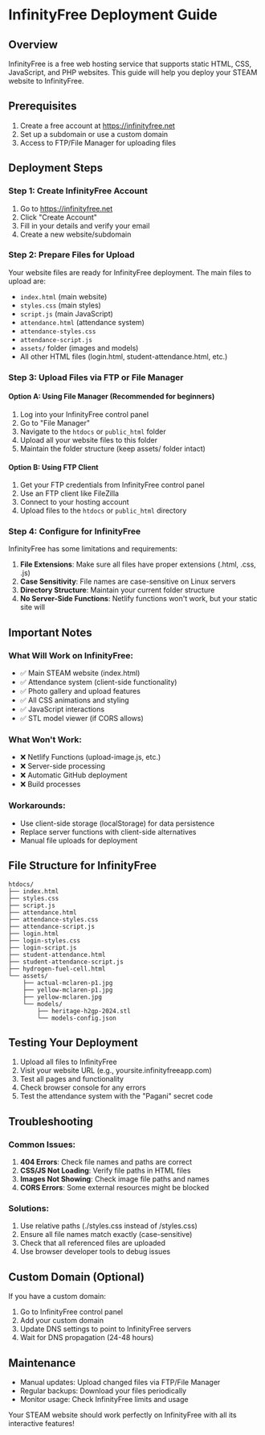 # InfinityFree Deployment Guide

## Overview
InfinityFree is a free web hosting service that supports static HTML, CSS, JavaScript, and PHP websites. This guide will help you deploy your STEAM website to InfinityFree.

## Prerequisites
1. Create a free account at https://infinityfree.net
2. Set up a subdomain or use a custom domain
3. Access to FTP/File Manager for uploading files

## Deployment Steps

### Step 1: Create InfinityFree Account
1. Go to https://infinityfree.net
2. Click "Create Account"
3. Fill in your details and verify your email
4. Create a new website/subdomain

### Step 2: Prepare Files for Upload
Your website files are ready for InfinityFree deployment. The main files to upload are:
- `index.html` (main website)
- `styles.css` (main styles)
- `script.js` (main JavaScript)
- `attendance.html` (attendance system)
- `attendance-styles.css`
- `attendance-script.js`
- `assets/` folder (images and models)
- All other HTML files (login.html, student-attendance.html, etc.)

### Step 3: Upload Files via FTP or File Manager

#### Option A: Using File Manager (Recommended for beginners)
1. Log into your InfinityFree control panel
2. Go to "File Manager"
3. Navigate to the `htdocs` or `public_html` folder
4. Upload all your website files to this folder
5. Maintain the folder structure (keep assets/ folder intact)

#### Option B: Using FTP Client
1. Get your FTP credentials from InfinityFree control panel
2. Use an FTP client like FileZilla
3. Connect to your hosting account
4. Upload files to the `htdocs` or `public_html` directory

### Step 4: Configure for InfinityFree
InfinityFree has some limitations and requirements:

1. **File Extensions**: Make sure all files have proper extensions (.html, .css, .js)
2. **Case Sensitivity**: File names are case-sensitive on Linux servers
3. **Directory Structure**: Maintain your current folder structure
4. **No Server-Side Functions**: Netlify functions won't work, but your static site will

## Important Notes

### What Will Work on InfinityFree:
- ✅ Main STEAM website (index.html)
- ✅ Attendance system (client-side functionality)
- ✅ Photo gallery and upload features
- ✅ All CSS animations and styling
- ✅ JavaScript interactions
- ✅ STL model viewer (if CORS allows)

### What Won't Work:
- ❌ Netlify Functions (upload-image.js, etc.)
- ❌ Server-side processing
- ❌ Automatic GitHub deployment
- ❌ Build processes

### Workarounds:
- Use client-side storage (localStorage) for data persistence
- Replace server functions with client-side alternatives
- Manual file uploads for deployment

## File Structure for InfinityFree
```
htdocs/
├── index.html
├── styles.css
├── script.js
├── attendance.html
├── attendance-styles.css
├── attendance-script.js
├── login.html
├── login-styles.css
├── login-script.js
├── student-attendance.html
├── student-attendance-script.js
├── hydrogen-fuel-cell.html
└── assets/
    ├── actual-mclaren-p1.jpg
    ├── yellow-mclaren-p1.jpg
    ├── yellow-mclaren.jpg
    └── models/
        ├── heritage-h2gp-2024.stl
        └── models-config.json
```

## Testing Your Deployment
1. Upload all files to InfinityFree
2. Visit your website URL (e.g., yoursite.infinityfreeapp.com)
3. Test all pages and functionality
4. Check browser console for any errors
5. Test the attendance system with the "Pagani" secret code

## Troubleshooting

### Common Issues:
1. **404 Errors**: Check file names and paths are correct
2. **CSS/JS Not Loading**: Verify file paths in HTML files
3. **Images Not Showing**: Check image file paths and names
4. **CORS Errors**: Some external resources might be blocked

### Solutions:
1. Use relative paths (./styles.css instead of /styles.css)
2. Ensure all file names match exactly (case-sensitive)
3. Check that all referenced files are uploaded
4. Use browser developer tools to debug issues

## Custom Domain (Optional)
If you have a custom domain:
1. Go to InfinityFree control panel
2. Add your custom domain
3. Update DNS settings to point to InfinityFree servers
4. Wait for DNS propagation (24-48 hours)

## Maintenance
- Manual updates: Upload changed files via FTP/File Manager
- Regular backups: Download your files periodically
- Monitor usage: Check InfinityFree limits and usage

Your STEAM website should work perfectly on InfinityFree with all its interactive features!
